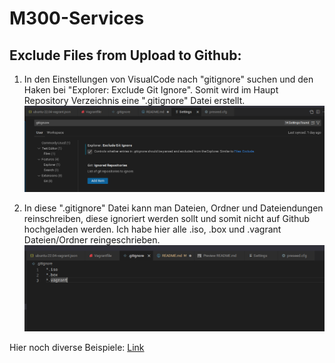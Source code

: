 # M300-Services


## Exclude Files from Upload to Github:
1. In den Einstellungen von VisualCode nach "gitignore" suchen und den Haken bei "Explorer: Exclude Git Ignore". Somit wird im Haupt Repository Verzeichnis eine ".gitignore" Datei erstellt.
![VSCode1](Screenshots/Screenshot_20230222_090321.png)

2. In diese ".gitignore" Datei kann man Dateien, Ordner und Dateiendungen reinschreiben, diese ignoriert werden sollt und somit nicht auf Github hochgeladen werden. Ich habe hier alle .iso, .box und .vagrant Dateien/Ordner reingeschrieben.
![VSCode2](Screenshots/Screenshot_20230222_091951.png)

Hier noch diverse Beispiele: [Link](https://gist.github.com/octocat/9257657)

